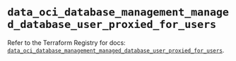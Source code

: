 # `data_oci_database_management_managed_database_user_proxied_for_users`

Refer to the Terraform Registry for docs: [`data_oci_database_management_managed_database_user_proxied_for_users`](https://registry.terraform.io/providers/hashicorp/oci/7.19.0/docs/data-sources/database_management_managed_database_user_proxied_for_users).
